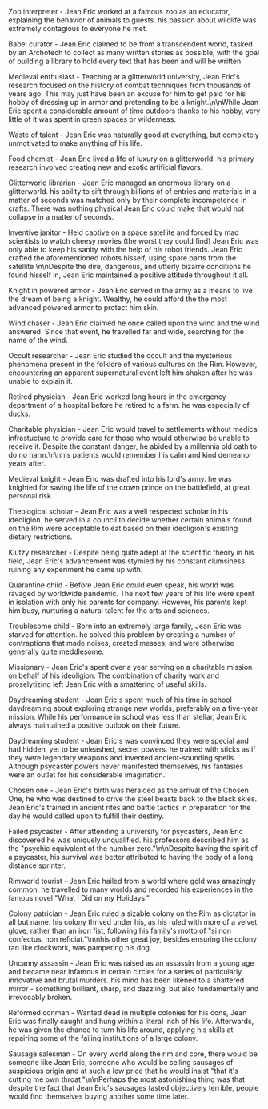 Zoo interpreter - Jean Eric worked at a famous zoo as an educator, explaining the behavior of animals to guests. his passion about wildlife was extremely contagious to everyone he met. 

Babel curator - Jean Eric claimed to be from a transcendent world, tasked by an Archotech to collect as many written stories as possible, with the goal of building a library to hold every text that has been and will be written.

Medieval enthusiast - Teaching at a glitterworld university, Jean Eric's research focused on the history of combat techniques from thousands of years ago.  This may just have been an excuse for him to get paid for his hobby of dressing up in armor and pretending to be a knight.\n\nWhile Jean Eric spent a considerable amount of time outdoors thanks to his hobby, very little of it was spent in green spaces or wilderness.        

Waste of talent - Jean Eric was naturally good at everything, but completely unmotivated to make anything of his life.

Food chemist - Jean Eric lived a life of luxury on a glitterworld. his primary research involved creating new and exotic artificial flavors.

Glitterworld librarian - Jean Eric managed an enormous library on a glitterworld. his ability to sift through billions of of entries and materials in a matter of seconds was matched only by their complete incompetence in crafts.  There was nothing physical Jean Eric could make that would not collapse in a matter of seconds.

Inventive janitor - Held captive on a space satellite and forced by mad scientists to watch cheesy movies (the worst they could find) Jean Eric was only able to keep his sanity with the help of his robot friends. Jean Eric crafted the aforementioned robots hisself, using spare parts from the satellite \n\nDespite the dire, dangerous, and utterly bizarre conditions he found hisself in, Jean Eric maintained a positive attitude throughout it all.

Knight in powered armor - Jean Eric served in the army as a means to live the dream of being a knight. Wealthy, he could afford the the most advanced powered armor to protect him skin.

Wind chaser - Jean Eric claimed he once called upon the wind and the wind answered.  Since that event, he travelled far and wide, searching for the name of the wind.

Occult researcher - Jean Eric studied the occult and the mysterious phenomena present in the folklore of various cultures on the Rim.  However, encountering an apparent supernatural event left him shaken after he was unable to explain it.

Retired physician - Jean Eric worked long hours in the emergency department of a hospital before he retired to a farm.  he was especially of ducks.

Charitable physician - Jean Eric would travel to settlements without medical infrastucture to provide care for those who would otherwise be unable to receive it.  Despite the constant danger, he abided by a millennia old oath to do no harm.\n\nhis patients would remember his calm and kind demeanor years after.

Medieval knight - Jean Eric was drafted into his lord's army. he was knighted for saving the life of the crown prince on the battlefield, at great personal risk.

Theological scholar - Jean Eric was a well respected scholar in his ideoligion.  he served in a council to decide whether certain animals found on the Rim were acceptable to eat based on their ideoligion's existing dietary restrictions.

Klutzy researcher - Despite being quite adept at the scientific theory in his field, Jean Eric's advancement was stymied by his constant clumsiness ruining any experiment he came up with.

Quarantine child - Before Jean Eric could even speak, his world was ravaged by worldwide pandemic. The next few years of his life were spent in isolation with only his parents for company. However, his parents kept him busy, nurturing a natural talent for the arts and sciences.

Troublesome child - Born into an extremely large family, Jean Eric was starved for attention.  he solved this problem by creating a number of contraptions that made noises, created messes, and were otherwise generally quite meddlesome.

Missionary - Jean Eric's spent over a year serving on a charitable mission on behalf of his ideoligion. The combination of charity work and proselytizing left Jean Eric with a smattering of useful skills.

Daydreaming student - Jean Eric's spent much of his time in school daydreaming about exploring strange new worlds, preferably on a five-year mission.  While his performance in school was less than stellar, Jean Eric always maintained a positive outlook on their future.

Daydreaming student - Jean Eric's was convinced they were special and had hidden, yet to be unleashed, secret powers. he trained with sticks as if they were legendary weapons and invented ancient-sounding spells. Although psycaster powers never manifested themselves, his fantasies were an outlet for his considerable imagination. 

Chosen one - Jean Eric's birth was heralded as the arrival of the Chosen One, he who was destined to drive the steel beasts back to the black skies. Jean Eric's trained in ancient rites and battle tactics in preparation for the day he would called upon to fulfill their destiny.

Failed psycaster - After attending a university for psycasters, Jean Eric discovered he was uniquely unqualified.  his professors described him as the "psychic equivalent of the number zero."\n\nDespite having the spirit of a psycaster, his survival was better attributed to having the body of a long distance sprinter.

Rimworld tourist - Jean Eric hailed from a world where gold was amazingly common. he travelled to many worlds and recorded his experiences in the famous novel "What I Did on my Holidays."

Colony patrician - Jean Eric ruled a sizable colony on the Rim as dictator in all but name. his colony thrived under his, as his ruled with more of a velvet glove, rather than an iron fist, following his family's motto of "si non confectus, non reficiat."\n\nhis other great joy, besides ensuring the colony ran like clockwork, was pampering his dog.

Uncanny assassin - Jean Eric was raised as an assassin from a young age and became near infamous in certain circles for a series of particularly innovative and brutal murders. his mind has been likened to a shattered mirror - something brilliant, sharp, and dazzling, but also fundamentally and irrevocably broken.

Reformed conman - Wanted dead in multiple colonies for his cons, Jean Eric was finally caught and hung within a literal inch of his life. Afterwards, he was given the chance to turn his life around, applying his skills at repairing some of the failing institutions of a large colony.

Sausage salesman - On every world along the rim and core, there would be someone like Jean Eric, someone who would be selling sausages of suspicious origin and at such a low price that he would insist "that it's cutting me own throat."\n\nPerhaps the most astonishing thing was that despite the fact that Jean Eric's sausages tasted objectively terrible, people would find themselves buying another some time later.
